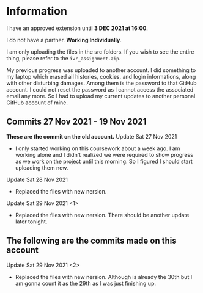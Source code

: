 # Information
I have an approved extension until **3 DEC 2021 at 16:00**.

I do not have a partner. **Working Individually**.

I am only uploading the files in the src folders. If you wish to see the entire thing, please refer to the `ivr_assignment.zip`.

My previous progress was uploaded to another account. I did something to my laptop which erased all histories, cookies, and login informations, along with other disturbing damages. Among them is the password to that GitHub account. I could not reset the password as I cannot access the associated email any more. So I had to upload my current updates to another personal GitHub account of mine.

## Commits 27 Nov 2021 - 19 Nov 2021
**These are the commit on the old account.**
Update Sat 27 Nov 2021
- I only started working on this coursework about a week ago. I am working alone and I didn't realized we were required to show progress as we work on the project until this morning. So I figured I should start uploading them now.

Update Sat 28 Nov 2021
- Replaced the files with new nersion.

Update Sat 29 Nov 2021 <1>
- Replaced the files with new nersion. There should be another update later tonight. 



## The following are the commits made on this account
Update Sat 29 Nov 2021 <2>
- Replaced the files with new nersion. Although is already the 30th but I am gonna count it as the 29th as I was just finishing up.
